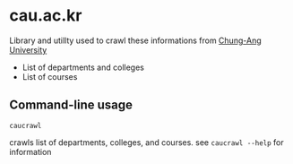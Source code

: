 # cau.ac.kr
Library and utillty used to crawl these informations from [Chung-Ang University](https://www.cau.ac.kr)
- List of departments and colleges
- List of courses

## Command-line usage
`caucrawl`

crawls list of departments, colleges, and courses. see `caucrawl --help` for information